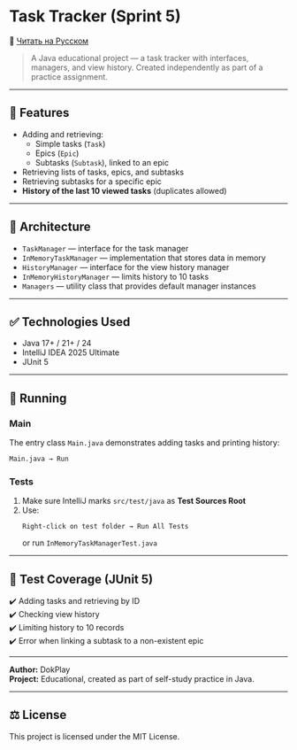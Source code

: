 # Task Tracker (Sprint 5)
📄 [Читать на Русском](README.md)
> A Java educational project — a task tracker with interfaces, managers, and view history. Created independently as part of a practice assignment.

---

## 📌 Features

- Adding and retrieving:
  - Simple tasks (`Task`)
  - Epics (`Epic`)
  - Subtasks (`Subtask`), linked to an epic
- Retrieving lists of tasks, epics, and subtasks
- Retrieving subtasks for a specific epic
- **History of the last 10 viewed tasks** (duplicates allowed)

---

## 🧠 Architecture

- `TaskManager` — interface for the task manager
- `InMemoryTaskManager` — implementation that stores data in memory
- `HistoryManager` — interface for the view history manager
- `InMemoryHistoryManager` — limits history to 10 tasks
- `Managers` — utility class that provides default manager instances

---

## ✅ Technologies Used

- Java 17+ / 21+ / 24 
- IntelliJ IDEA 2025 Ultimate
- JUnit 5 

---

## 🚀 Running

### Main

The entry class `Main.java` demonstrates adding tasks and printing history:
```bash
Main.java → Run
```

### Tests

1. Make sure IntelliJ marks `src/test/java` as **Test Sources Root**
2. Use:
   ```
   Right-click on test folder → Run All Tests
   ```
   or run `InMemoryTaskManagerTest.java`

---

## 🧪 Test Coverage (JUnit 5)

✔️ Adding tasks and retrieving by ID  
✔️ Checking view history  
✔️ Limiting history to 10 records  
✔️ Error when linking a subtask to a non-existent epic


---


**Author:** DokPlay  
**Project:** Educational, created as part of self-study practice in Java.

---

## ⚖️ License
This project is licensed under the MIT License.
